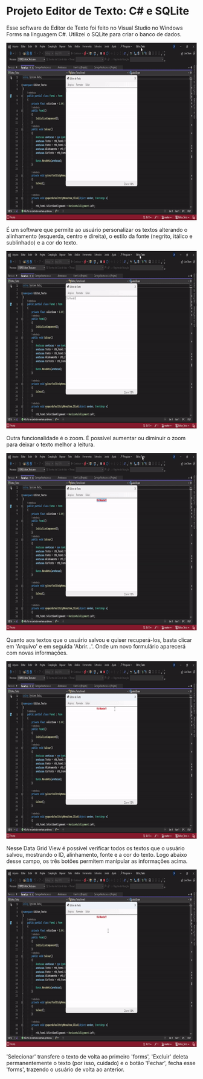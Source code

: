 # Projeto Editor de Texto: C# e SQLite

Esse software de Editor de Texto foi feito no Visual Studio no Windows Forms na linguagem C#. Utilizei o SQLite para criar o banco de dados.

<p align="center">
  <img width="670" height="470" src="media/gif1.gif" >
</p>

É um software que permite ao usuário personalizar os textos alterando o alinhamento (esquerda, centro e direita), o estilo da fonte (negrito, itálico e sublinhado) 
e a cor do texto. 

<p align="center">
  <img width="670" height="470" src="media/gif2.gif" >
</p>

Outra funcionalidade é o zoom. É possível aumentar ou diminuir o zoom para deixar o texto melhor a leitura.

<p align="center">
  <img width="670" height="470" src="media/gif3.gif" >
</p>

Quanto aos textos que o usuário salvou e quiser recuperá-los, basta clicar em 'Arquivo' e em seguida 'Abrir...'. Onde um novo formulário aparecerá com novas informações.

<p align="center">
  <img width="670" height="470" src="media/gif4.gif" >
</p>

Nesse Data Grid View é possível verificar todos os textos que o usuário salvou, mostrando o ID, alinhamento, fonte e a cor do texto. Logo abaixo desse campo, os três botões
permitem manipular as informações acima.

<p align="center">
  <img width="670" height="470" src="media/gif5.gif" >
</p>

'Selecionar' transfere o texto de volta ao primeiro 'forms', 'Excluir' deleta permanentemente o texto (por isso, cuidado) e o botão 'Fechar', fecha esse 'forms', trazendo o
usuário de volta ao anterior.
